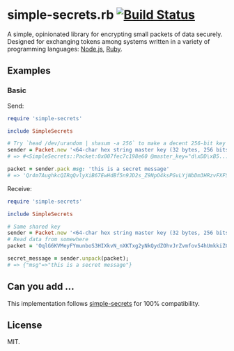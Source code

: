 
# simple-secrets.rb [![Build Status](https://travis-ci.org/timshadel/simple-secrets.rb.png?branch=master)](https://travis-ci.org/timshadel/simple-secrets.rb)

A simple, opinionated library for encrypting small packets of data securely. Designed for exchanging tokens among systems written in a variety of programming languages: [Node.js][simple-secrets], [Ruby][simple-secrets.rb].

[simple-secrets]: https://github.com/timshadel/simple-secrets
[simple-secrets.rb]: https://github.com/timshadel/simple-secrets.rb

## Examples

### Basic

Send:

```ruby
require 'simple-secrets'

include SimpleSecrets

# Try `head /dev/urandom | shasum -a 256` to make a decent 256-bit key
sender = Packet.new '<64-char hex string master key (32 bytes, 256 bits)>'
# => #<SimpleSecrets::Packet:0x007fec7c198e60 @master_key="d\xDD\xB5...", @identity="B\xBE...">

packet = sender.pack msg: 'this is a secret message'
# => 'Qr4m7AughkcQIRqQvlyXiB67EwHdBf5n9JD2s_Z9NpO4ksPGvLYjNbDm3HRzvFXFSpV2IqDQw_LTamndMh2c7iOQT0lSp4LstqJPAtoQklU5sb7JHYyTOuf-6W-q7W8gAnq1wCs5'
```

Receive:

```ruby
require 'simple-secrets'

include SimpleSecrets

# Same shared key
sender = Packet.new '<64-char hex string master key (32 bytes, 256 bits)>'
# Read data from somewhere
packet = 'OqlG6KVMeyFYmunboS3HIXkvN_nXKTxg2yNkQydZOhvJrZvmfov54hUmkkiZCnlhzyrlwOJkbV7XnPPbqvdzZ6TsFOO5YdmxjxRksZmeIhbhLaMiDbfsOuSY1dBn_ZgtYCw-FRIM'

secret_message = sender.unpack(packet);
# => {"msg"=>"this is a secret message"}
```


## Can you add ...

This implementation follows [simple-secrets] for 100% compatibility.

## License 

MIT.
